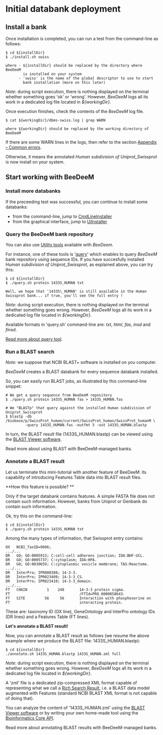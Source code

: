 # Initial databank deployment

## Install a bank

Once installation is completed, you can run a test from the command-line as follows:

```
$ cd ${installDir}
$ ./install.sh swiss

where - ${installDir} should be replaced by the directory where BeeDeeM 
        is installed on your system 
      - 'swiss' is the name of the global descriptor to use to start
        bank installation (more on this later) 
```

_Note_: during script execution, there is nothing displayed on the terminal whether something goes 'ok' or 'wrong'. However, _BeeDeeM_ logs all its work in a dedicated log file located in _${workingDir}_.

Once execution finishes, check the contents of the _BeeDeeM_ log file.

```
$ cat ${workingDir}/dbms-swiss.log | grep WARN

where ${workingDir} should be replaced by the working directory of BeeDeeM
```

If there are some WARN lines in the logs, then refer to the section [Appendix – Common errors](/cmdline/common-errors.md).

Otherwise, it means the annotated _Human subdivision of Uniprot\_Swissprot_ is now install on your system.

## Start working with BeeDeeM

### Install more databanks

If the preceeding test was successful, you can continue to install some databanks:

* from the command-line, jump to [CmdLineInstaller](/cmdline/getting-started.md)
* from the graphical interface, jump to [UiInstaller](/ui/getting-started.md)

### Query the BeeDeeM bank repository

You can also use [Utility tools](/utility/utils.md) available with _BeeDeem_.

For instance, one of these tools is '[query](/utility/cmdline-query.md)' which enables to query _BeeDeeM_ bank repository using sequence IDs. If you have succesfully installed _Human subdivision of Uniprot\_Swissprot_, as explained above, you can try this:

```
$ cd ${installDir}
$ ./query.sh protein 1433S_HUMAN txt
```

```
Well, we hope that '1433S\_HUMAN' is still available in the Human Swissprot bank... if true, you'll see the full entry !
```

_Note_: during script execution, there is nothing displayed on the terminal whether something goes wrong. However, _BeeDeeM_ logs all its work in a dedicated log file located in _${workingDir}_.

Available formats in 'query.sh' command-line are: _txt_, _html_, _fas_, _insd_ and _finsd_.

[Read more about query tool](/utility/cmdline-query.md).

### Run a BLAST search

_Note:_ we suppose that NCBI BLAST+ software is installed on you computer.

_BeeDeeM_ creates a BLAST databank for every sequence databank installed.

So, you can easily run BLAST jobs, as illustrated by this command-line snippet:

```
# We get a query sequence from BeeDeeM repository
$ ./query.sh protein 1433S_HUMAN fas > 1433S_HUMAN.fas

# We "BLASTp" that query against the installed Human subdivision of Uniprot_Swissprot
$ blastp -db /biobase/p/SwissProt_human/current/SwissProt_human/SwissProt_humanM \
         -query 1433S_HUMAN.fas -outfmt 5 -out 1433S_HUMAN.blastp
```

In turn, the BLAST result file \(1433S\_HUMAN.blastp\) can be viewed using the [BLAST Viewer software](https://github.com/pgdurand/BlastViewer).

Read more about using BLAST with BeeDeeM-managed banks.

### Annotate a BLAST result

Let us terminate this mini-tutorial with another feature of BeeDeeM: its capability of introducing Features Table data into BLAST result files.

**How this feature is possible? **

Only if the target databank contains features. A simple FASTA file does not contain such information. However, banks from Uniprot or Genbank do contain such information.

Ok, try this on the command-line:

```
$ cd ${installDir}
$ ./query.sh protein 1433S_HUMAN txt
```

Among the many types of information, that Swissprot entry contains:

```
OX   NCBI_TaxID=9606;
.../...
DR   GO; GO:0005913; C:cell-cell adherens junction; IDA:BHF-UCL.
DR   GO; GO:0005737; C:cytoplasm; IDA:HPA.
DR   GO; GO:0030659; C:cytoplasmic vesicle membrane; TAS:Reactome.
.../...
DR   InterPro; IPR000308; 14-3-3.
DR   InterPro; IPR023409; 14-3-3_CS.
DR   InterPro; IPR023410; 14-3-3_domain.
.../...
FT   CHAIN         1    248       14-3-3 protein sigma.
FT                                /FTId=PRO_0000058643.
FT   SITE         56     56       Interaction with phosphoserine on
FT                                interacting protein.
```

These are: taxonomy ID \(OX line\), GeneOntology and InterPro ontology IDs \(DR lines\) and a Features Table \(FT lines\).

**Let's annotate a BLAST result!**

Now, you can annotate a BLAST result as follows \(we resume the above example where we produce the BLAST file: 1433S\_HUMAN.blastp\):

```
$ cd ${installDir}
./annotate.sh 1433S_HUMAN.blastp 1433S_HUMAN.zml full
```

_Note_: during script execution, there is nothing displayed on the terminal whether something goes wrong. However, _BeeDeeM_ logs all its work in a dedicated log file located in _${workingDir}_.

A 'zml' file is a dedicated zip-compressed XML format capable of representing what we call a [Rich Search Result](https://github.com/pgdurand/Bioinformatics-Core-API/tree/master/src/bzh/plealog/bioinfo/api/data/searchresult), i.e. a BLAST data model augmented with Features \(standard NCBI BLAST XML format is not capable of doing that\).

You can analyze the content of '1433S\_HUMAN.zml' using the [BLAST Viewer software](https://github.com/pgdurand/BlastViewer) or by writing your own home-made tool using the [Bioinformatics Core API](https://github.com/pgdurand/Bioinformatics-Core-API).

Read more about annotating BLAST results with BeeDeeM-managed banks.

